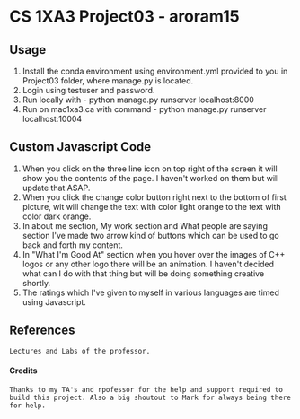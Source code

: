 # CS 1XA3 Project03 - aroram15

## Usage
1. Install the conda environment using environment.yml provided to you in Project03 folder, where manage.py is located.
2. Login using testuser and password.
3. Run locally with - python manage.py runserver localhost:8000
4. Run on mac1xa3.ca with command - python manage.py runserver localhost:10004
  
  
## Custom Javascript Code
1. When you click on the three line icon on top right of the screen it will show you the contents of the page. I haven't   worked on them but will update that ASAP.
2. When you click the change color button right next to the bottom of first picture, wit will change the text with color light orange to the text with color dark orange.
3. In about me section, My work section and What people are saying section I've made two arrow kind of buttons which can be used to go back and forth my content.
4. In "What I'm Good At" section when you hover over the images of C++ logos or any other logo there will be an animation. I haven't decided what can I do with that thing but will be doing something creative shortly.
5. The ratings which I've given to myself in various languages are timed using Javascript.
                
## References
    Lectures and Labs of the professor.
      
#### Credits
    Thanks to my TA's and rpofessor for the help and support required to build this project. Also a big shoutout to Mark for always being there for help.

